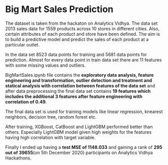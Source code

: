 # Big Mart Sales Prediction

The dataset is taken from the hackaton on Analytics Vidhya. The data set 2013 sales data for 1559 products across 10 stores in different cities. Also, certain attributes of each product and store have been defined. The aim is to build a predictive model and predict the sales of each product at a particular outlet.

In the data set 8523 data points for training and 5681 data points for prediction. Almost for every data point in train data set there are 11 features with some missing values and outliers.

BigMartSales.ipynb file contains the **exploratory data analysis, feature engineering and transformation, outlier detection and treatment and statical analysis with correlation between features of the data set** and after data preprocessing the final data set contains **19 features which includes the additional 3 features after feature engineering with correlation of 0.49**.

The final data set is used for training models like linear regression, knearest neighbors, decision tree, random forest etc.

After training, XGBoost, CatBoost and LightGBM performed better than others. Especially LightGBM model given high weights for the features having high correlation with target variable.

Finally I ended up having a **test MSE of 1148.033** and gaining a rank of **295 out of 39655**(on 5th December 2020) participants on Analytics Vidhya Hackathons.
